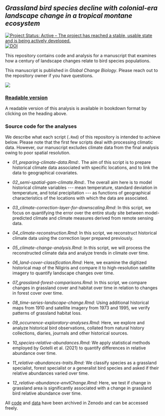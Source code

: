 ## *Grassland bird species decline with colonial-era landscape change in a tropical montane ecosystem*  

<!-- badges: start -->

[![Project Status: Active – The project has reached a stable, usable state and is being actively developed.](https://www.repostatus.org/badges/latest/active.svg)](https://www.repostatus.org/#active) <!-- badges: end -->
[![DOI](https://zenodo.org/badge/DOI/10.5281/zenodo.15831546.svg)](https://doi.org/10.5281/zenodo.15831546)  

This repository contains code and analysis for a manuscript that examines how a century of landscape changes relate to bird species populations.   

This manuscript is published in *Global Change Biology*. Please reach out to the repository owner if you have questions.  

![](figs/figure1.png)

### [Readable version](https://vjjan91.github.io/nilgiris-resurvey-project/)

A readable version of this analysis is available in bookdown format by clicking on the heading above.  

### Source code for the analyses

We describe what each script (`.Rmd`) of this repository is intended to achieve below. Please note that the first few scripts deal with processing climatic data. However, our manuscript excludes climate data from the final analysis owing to poor spatial resolution.    

-   *01_preparing-climate-data.Rmd:*. The aim of this script is to prepare historical climate data associated with specific locations, and to link the data to geographical covariates.  

-   *02_semi-spatial-gam-climate.Rmd:*. The overall aim here is to model historical climate variables --- mean temperature, standard deviation in temperature, and total precipitation --- as functions of geographical characteristics of the locations with which the data are associated.  

-   *03_climate-correction-layer-for-downscaling.Rmd*: In this script, we focus on quantifying the error over the entire study site between model-predicted climate and climate measures derived from remote sensing data.  

-   *04_climate-reconstruction.Rmd*: In this script, we reconstruct historical climate data using the correction layer prepared previously.  

-   *05_climate-change-analysis.Rmd*: In this script, we will process the reconstructed climate data and analyze trends in climate over time.  

-   *06_land-cover-classification.Rmd*: Here, we examine the digitized historical map of the Nilgiris and compare it to high-resolution satellite imagery to quantify landscape changes over time.  

-   *07_grassland-forest-comparisons.Rmd*: In this script, we compare changes in grassland cover and habitat over time in relation to changes in forest cover over time.  

-   *08_time-series-landscape-change.Rmd:* Using additional historical maps from 1910 and satellite imagery from 1973 and 1995, we verify patterns of grassland habitat loss.  

-   *09_occurrence-exploratory-analyses.Rmd:* Here, we explore and analyze historical bird observations, collated from natural history collections, diaries, journals and other historical sources.  

-   *10_species-relative-abundances.Rmd:* We apply statistical methods employed by Gotelli et al. (2021) to quantify differences in relative abundance over time.  

-   *11_relative-abundances-traits.Rmd:* We classify species as a grassland specialist, forest specialist or a generalist bird species and asked if their relative abundances varied over time.  

-   *12_relative-abundance-envtChange.Rmd:* Here, we test if change in grassland area is significantly associated with a change in grassland bird relative abundance over time.  

All [code](https://zenodo.org/records/15831546) and [data](https://doi.org/10.5281/zenodo.15831614) have been archived in Zenodo and can be accessed freely.  